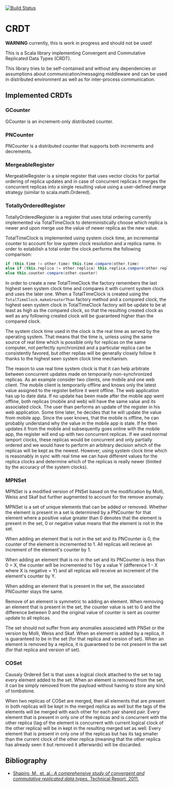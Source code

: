 [![Build Status](https://travis-ci.org/AurelPaulovic/crdt.svg?branch=develop)](https://travis-ci.org/AurelPaulovic/crdt)

# CRDT #
**WARNING** currently, this is work in progress and should not be used!

This is a Scala library implementing Convergent and Commutative Replicated Data Types (CRDT).

This library tries to be self-contained and without any dependencies or assumptions about communication/messaging middleware and can be used in distributed environment as well as for inter-process communication.

## Implemented CRDTs ##
### GCounter ###
GCounter is an increment-only distributed counter.

### PNCounter ###
PNCounter is a distributed counter that supports both increments and decrements.

### MergeableRegister ###
MergeableRegister is a simple register that uses vector clocks for partial ordering of replica updates and in case of concurrent replicas it merges the concurrent replicas into a single resulting value using a user-defined merge strategy (similar to scala.math.Ordered).

### TotallyOrderedRegister ###
TotallyOrderedRegister is a register that uses total ordering currently implemented via TotalTimeClock to deterministically choose which replica is newer and upon merge use the value of newer replica as the new value.

TotalTimeClock is implemented using system clock time, an incremental counter to account for low system clock resolution and a replica name. In order to estabilish a total order the clock performs the following comparison:
```scala
if (this.time != other.time) this.time.compare(other.time)
else if (this.replica != other.replica) this.replica.compare(other.replica)
else this.counter.compare(other.counter)  
```
In order to create a new TotalTimeClock the factory remembers the last highest seen system clock time and compares it with current system clock and uses the later one. When a TotalTimeClock is created using the `TotalTimeClock.makeGreaterThan` factory method and a compared clock, the highest seen system clock in TotalTimeClock factory will be update to be at least as high as the compared clock, so that the resulting created clock as well as any following created clock will be guaranteed higher than the compared clock. 

The system clock time used in the clock is the real time as served by the operating system. That means that the time is, unless using the same source of real time which is possible only for replicas on the same computer, not perfectly synchronized and a particular replica can be consistently favored, but other replias will be generally closely follow it thanks to the highest seen system clock time mechanism.

The reason to use real time system clock is that it can help arbitrate between concurrent updates made on temporarily non-synchronized replicas. As an example consider two clients, one mobile and one web client. The mobile client is temporarily offline and knows only the latest value assigned to the register before it went offline. The web application has up to date data. If no update has been made after the mobile app went offline, both replicas (mobile and web) will have the same value and its associated clock. The user than performs an update of the register in his web application. Some time later, he decides that he will update the value from mobile app. Since the user knows, that the mobile is offline, he can probably understand why the value in the mobile app is stale. If he then updates it from the mobile and subsequently goes online with the mobile app, the register will end up with two concurrent replicas. If we used normal lamport clocks, these replicas would be concurrent and only partially ordered and we would have to perform an arbitrary decision which of the replicas will be kept as the newest. However, using system clock time which is reasonably in sync with real time we can have different values for the replica clocks and determine which of the replicas is really newer (limited by the accuracy of the system clocks). 

### MPNSet ###
MPNSet is a modified version of PNSet based on the modification by Molli, Weiss and Skaf but further augmented to account for the remove anomaly.

MPNSet is a set of unique elements that can be added or removed. Whether the element is present in a set is determined by a PNCounter for that element where a positive value greater than 0 denotes that the element is present in the set, 0 or negative value means that the element is not in the set.

When adding an element that is not in the set and its PNCounter is 0, the counter of the element is incremented to 1. All replicas will recieve an increment of the element's counter by 1. 

When adding an element that is no in the set and its PNCounter is less than 0 = X, the counter will be incremented to 1 by a value Y (difference 1 - X where X is negative = Y) and all replicas will receive an increment of the element's counter by Y.

When adding an element that is present in the set, the associated PNCounter stays the same.

Remove of an element is symmetric to adding an element. When removing an element that is present in the set, the counter value is set to 0 and the difference between 0 and the original value of counter is sent as counter update to all replicas.

The set should not suffer from any anomalies associated with PNSet or the version by Molli, Weiss and Skaf. When an element is added by a replica, it is guaranteed to be in the set (for that replica and version of set). When an element is removed by a replica, it is guaranteed to be not present in the set (for that replica and version of set).

### COSet ###
Causaly Ordered Set is that uses a logical clock attached to the set to tag every element added to the set. When an element is removed from the set, it can be simply removed from the payload without having to store any kind of tombstone.

When two replicas of COSet are merged, then all elements that are present in both replicas will be kept in the merged replica as well but the tags of the elements will be merged with each other for each pair shared pair. Every element that is present in only one of the replicas and is concurrent with the other replica (tag of the element is concurrent with current logical clock of the other replica) will be in kept in the resulting merged set as well. Every element that is present in only one of the replicas but has its tag smaller than the current clock of the other replica (meaning that the other replica has already seen it but removed it afterwards) will be discarded.
 
## Bibliography ##
* [Shapiro, M., et. al.: *A comprehensive study of convergent and commutative replicated data types.* Technical Report, 2011.](http://pagesperso-systeme.lip6.fr/Marc.Shapiro/papers/Comprehensive-CRDTs-RR7506-2011-01.pdf)

